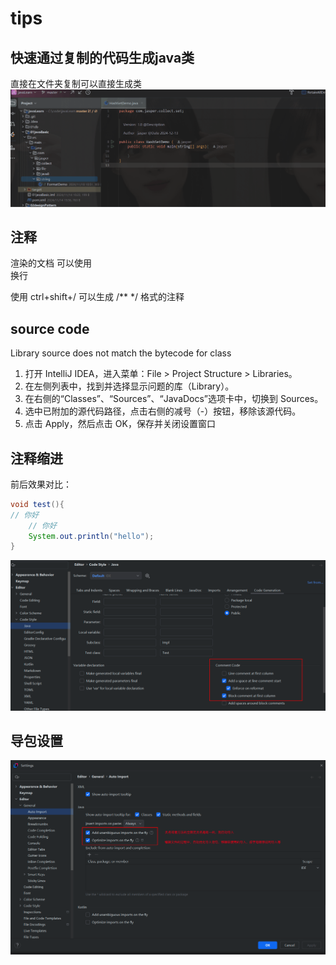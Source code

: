 # tips

## 快速通过复制的代码生成java类

直接在文件夹复制可以直接生成类
![asd](./assets/快速通过复制的代码生成java类.gif)

## 注释

渲染的文档 可以使用 <br> 换行

使用 ctrl+shift+/ 可以生成   /** */ 格式的注释


## source code

Library source does not match the bytecode for class
1.	打开 IntelliJ IDEA，进入菜单：File > Project Structure > Libraries。
2.	在左侧列表中，找到并选择显示问题的库（Library）。
3.	在右侧的“Classes”、“Sources”、“JavaDocs”选项卡中，切换到 Sources。
4.	选中已附加的源代码路径，点击右侧的减号（-）按钮，移除该源代码。
5.	点击 Apply，然后点击 OK，保存并关闭设置窗口


## 注释缩进

前后效果对比： 
```java
void test(){
// 你好
    // 你好 
    System.out.println("hello");
}
```

![img.png](assets/annoSetting.png)

## 导包设置 

![img1.png](assets/importSetting.png)